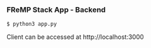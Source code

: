 ### FReMP Stack App - Backend

```
$ python3 app.py
```
Client can be accessed at http://localhost:3000